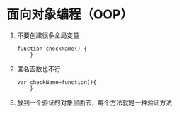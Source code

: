 # 面向对象编程（OOP）
1. 不要创建很多全局变量
    ```
    function checkName() {
        }
    ``` 
2. 匿名函数也不行
    ```
    var checkName=function(){
        }
    ``` 
3. 放到一个验证的对象里面去，每个方法就是一种验证方法